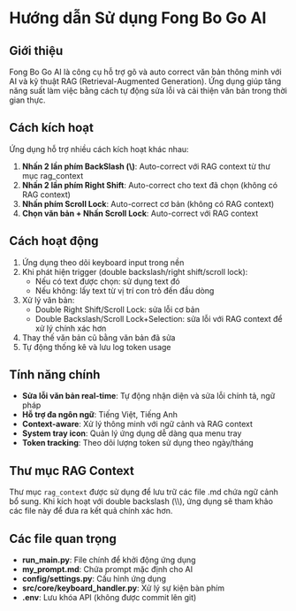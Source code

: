 # Hướng dẫn Sử dụng Fong Bo Go AI

## Giới thiệu

Fong Bo Go AI là công cụ hỗ trợ gõ và auto correct văn bản thông minh với AI và kỹ thuật RAG (Retrieval-Augmented Generation). Ứng dụng giúp tăng năng suất làm việc bằng cách tự động sửa lỗi và cải thiện văn bản trong thời gian thực.

## Cách kích hoạt

Ứng dụng hỗ trợ nhiều cách kích hoạt khác nhau:

1. **Nhấn 2 lần phím BackSlash (\\)**: Auto-correct với RAG context từ thư mục rag_context
2. **Nhấn 2 lần phím Right Shift**: Auto-correct cho text đã chọn (không có RAG context)
3. **Nhấn phím Scroll Lock**: Auto-correct cơ bản (không có RAG context)
4. **Chọn văn bản + Nhấn Scroll Lock**: Auto-correct với RAG context

## Cách hoạt động

1. Ứng dụng theo dõi keyboard input trong nền
2. Khi phát hiện trigger (double backslash/right shift/scroll lock):
    - Nếu có text được chọn: sử dụng text đó
    - Nếu không: lấy text từ vị trí con trỏ đến đầu dòng
3. Xử lý văn bản:
    - Double Right Shift/Scroll Lock: sửa lỗi cơ bản
    - Double Backslash/Scroll Lock+Selection: sửa lỗi với RAG context để xử lý chính xác hơn
4. Thay thế văn bản cũ bằng văn bản đã sửa
5. Tự động thống kê và lưu log token usage

## Tính năng chính

-   **Sửa lỗi văn bản real-time**: Tự động nhận diện và sửa lỗi chính tả, ngữ pháp
-   **Hỗ trợ đa ngôn ngữ**: Tiếng Việt, Tiếng Anh
-   **Context-aware**: Xử lý thông minh với ngữ cảnh và RAG context
-   **System tray icon**: Quản lý ứng dụng dễ dàng qua menu tray
-   **Token tracking**: Theo dõi lượng token sử dụng theo ngày/tháng

## Thư mục RAG Context

Thư mục `rag_context` được sử dụng để lưu trữ các file .md chứa ngữ cảnh bổ sung. Khi kích hoạt với double backslash (\\\\), ứng dụng sẽ tham khảo các file này để đưa ra kết quả chính xác hơn.

## Các file quan trọng

-   **run_main.py**: File chính để khởi động ứng dụng
-   **my_prompt.md**: Chứa prompt mặc định cho AI
-   **config/settings.py**: Cấu hình ứng dụng
-   **src/core/keyboard_handler.py**: Xử lý sự kiện bàn phím
-   **.env**: Lưu khóa API (không được commit lên git)
